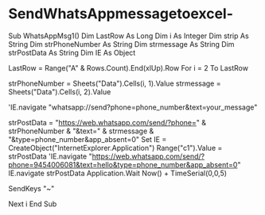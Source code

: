 # SendWhatsAppmessagetoexcel-

Sub WhatsAppMsg1()
Dim LastRow As Long
Dim i As Integer
Dim strip As String
Dim strPhoneNumber As String
Dim strmessage As String
Dim strPostData As String
Dim IE As Object

LastRow = Range("A" & Rows.Count).End(xlUp).Row
For i = 2 To LastRow


strPhoneNumber = Sheets("Data").Cells(i, 1).Value
strmessage = Sheets("Data").Cells(i, 2).Value

'IE.navigate "whatsapp://send?phone=phone_number&text=your_message"

strPostData = "https://web.whatsapp.com/send/?phone=" & strPhoneNumber & "&text=" & strmessage & "&type=phone_number&app_absent=0"
Set IE = CreateObject("InternetExplorer.Application")
Range("c1").Value = strPostData
'IE.navigate "https://web.whatsapp.com/send/?phone=9454006081&text=hello&type=phone_number&app_absent=0"
IE.navigate strPostData
Application.Wait Now() + TimeSerial(0,0,5)

SendKeys "~"

Next i
End Sub
